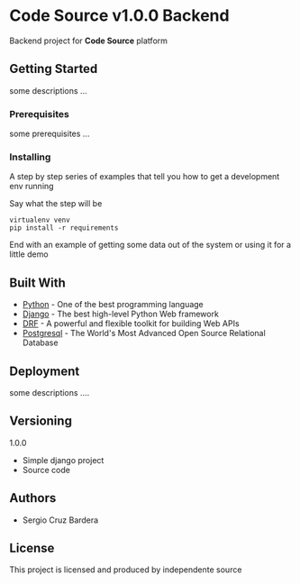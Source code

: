 # Code Source v1.0.0 Backend 

Backend project for **Code Source** platform

## Getting Started

some descriptions ... 

### Prerequisites

some prerequisites ... 

### Installing

A step by step series of examples that tell you how to get a development env running

Say what the step will be

```
virtualenv venv
pip install -r requirements 
```

End with an example of getting some data out of the system or using it for a little demo

## Built With

* [Python](https://www.python.org/) - One of the best programming language
* [Django](https://www.djangoproject.com/) - The best high-level Python Web framework
* [DRF](https://www.django-rest-framework.org/) - A powerful and flexible toolkit for building Web APIs
* [Postgresql](https://www.postgresql.org/) - The World's Most Advanced Open Source Relational Database


## Deployment

some descriptions ....


## Versioning

1.0.0 

* Simple django project 
* Source code



## Authors

* Sergio Cruz Bardera

## License

This project is licensed and produced by independente source
